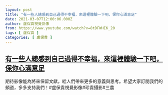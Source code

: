 ```yaml
---
layout: post
title: "有一些人總感到自己過得不幸福，來這裡體驗一下吧，保你心滿意足"
date: 2021-03-07T12:00:06.000Z
author: 盧保貴視覺影像
from: https://www.youtube.com/watch?v=8tDFWHIK_20
tags: [ 盧保貴 ]
categories: [ 盧保貴 ]
---
```

<!--1615118406000-->
[有一些人總感到自己過得不幸福，來這裡體驗一下吧，保你心滿意足](https://www.youtube.com/watch?v=8tDFWHIK_20)
------

<div>
期待影像能為將來保留文獻，給人們帶來更多的意義與思考。希望大家訂閱我們的頻道，多多支持我們！#盧保貴視覺影像#珍貴攝影#三農
</div>
